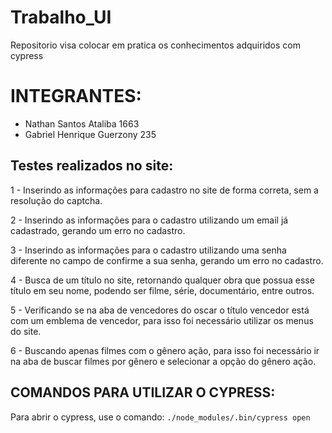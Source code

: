 # Trabalho_UI
Repositorio visa colocar em pratica os conhecimentos adquiridos com cypress

# INTEGRANTES: 
 - Nathan Santos Ataliba 1663
 - Gabriel Henrique Guerzony 235 

## Testes realizados no site:

1 - Inserindo as informações para cadastro no site de forma correta, sem a resolução do captcha.

2 - Inserindo as informações para o cadastro utilizando um email já cadastrado, gerando um erro no cadastro.

3 - Inserindo as informações para o cadastro utilizando uma senha diferente no campo de confirme a sua senha, gerando um erro no cadastro.

4 - Busca de um título no site, retornando qualquer obra que possua esse título em seu nome, podendo ser filme, série, documentário, entre outros.

5 - Verificando se na aba de vencedores do oscar o título vencedor está com um emblema de vencedor, para isso foi necessário utilizar os menus do site.

6 - Buscando apenas filmes com o gênero ação, para isso foi necessário ir na aba de buscar filmes por gênero e selecionar a opção do gênero ação.

## COMANDOS PARA UTILIZAR O CYPRESS:

Para abrir o cypress, use o comando: ```./node_modules/.bin/cypress open```